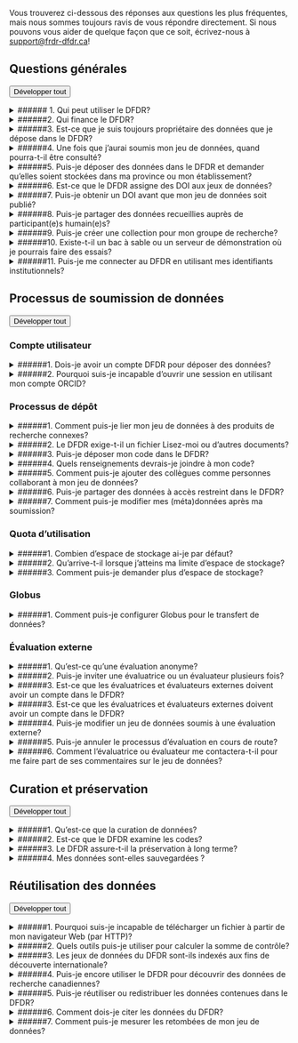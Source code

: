 Vous trouverez ci-dessous des réponses aux questions les plus fréquentes, mais nous sommes toujours ravis de vous répondre directement. Si nous pouvons vous aider de quelque façon que ce soit, écrivez-nous à [support@frdr-dfdr.ca](mailto:support@frdr-dfdr.ca)!
## Questions générales

<button type="button" class="btn btn-sm expand-all-btn p-0 float-right">Développer tout</button>

<details markdown="block">
<summary markdown="block">
###### 1. Qui peut utiliser le DFDR?
</summary>
Tout le monde peut utiliser le DFDR pour trouver et télécharger des jeux de données.

Les chercheur(-se)s principaux(-ales) [CP] de toutes les disciplines et leurs représentant(e)s désigné(e)s peuvent soumettre du contenu au DFDR. Les CP doivent être des membres du corps professoral, des bibliothécaires ou des chercheur(-se)s faisant partie de la communauté d’un établissement ou d’une organisation admissible au financement des trois organismes, y compris les organisations autochtones sans but lucratif admissibles au financement du Conseil de recherches en sciences humaines. Les CP peuvent désigner des représentant(e)s pour soumettre du contenu en leur nom, p. ex., étudiantes et étudiants de premier cycle et des cycles supérieurs, gestionnaires de données, personnel non associé à la recherche, collaborateur(-trice)s externes, titulaires de bourse postdoctorale et assistant(e)s à la recherche. Les demandes de dépôt de la part d’autres types de personnel de recherche canadien, notamment des chercheur(-se)s affilié(e)s au gouvernement ou à des organisations non gouvernementales, n’ayant pas été désigné pour représenter un(e) CP seront examinées au cas par cas.

Pour en savoir plus, veuillez consulter la [Politique en matière de soumission de données](/policies/fr/soumission_données).
</details>

<details markdown="block">
<summary markdown="block">
######2. Qui finance le DFDR?
</summary>

Le DFDR est soutenu financièrement par l’Alliance de recherche numérique du Canada, une organisation nationale sans but lucratif qui est financée par Innovation, Sciences et Développement économique Canada et dont le mandat consiste à soutenir les activités liées à l’infrastructure de recherche numérique à l’échelle nationale.
</details>

<details markdown="block">
<summary markdown="block">
######3. Est-ce que je suis toujours propriétaire des données que je dépose dans le DFDR?
</summary>

Oui. Le DFDR n’est pas propriétaire des données que vous y déposez. Lorsque vous déposez des données dans le DFDR, vous l’autorisez à assurer l’intendance des copies des données déposées dans le dépôt, tout en conservant vos droits de propriété. Pour en savoir plus, veuillez consulter la [section 6.0 Droits et propriété](/policies/fr/soumission_données/#60-droits-et-propriete) de notre Politique en matière de soumission des données.
</details>

<details markdown="block">
<summary markdown="block">
######4. Une fois que j’aurai soumis mon jeu de données, quand pourra-t-il être consulté?
</summary>

Une fois que vous aurez soumis votre jeu de données, il fera l’objet d’un examen interne, appelé « processus de curation », qui prend habituellement de deux à cinq jours ouvrables. Lorsque la publication du jeu de données sera approuvée, votre identifiant d’objet numérique (DOI) sera enregistré auprès de DataCite et vos données seront indexées aux fins de découverte, sauf si vous avez choisi une période d’embargo pour en retarder la publication.
</details>

<details markdown="block">
<summary markdown="block">
######5. Puis-je déposer des données dans le DFDR et demander qu’elles soient stockées dans ma province ou mon établissement?
</summary>

Oui. Le DFDR est conçu de façon à ce que l’endroit où sont stockées les données puisse être « fédéré ». Un établissement peut demander d’héberger un groupe de stockage qui sera ajouté au DFDR. Pour ce faire, il n’est pas nécessaire de lancer le DFDR; il suffit d’avoir un point de chute Globus. Si vous représentez un établissement et souhaitez faire une demande pour héberger un groupe de stockage, veuillez écrire à [support@frdr-dfdr.ca](mailto:support@frdr-dfdr.ca).
</details>

<details markdown="block">
<summary markdown="block">
######6. Est-ce que le DFDR assigne des DOI aux jeux de données?
</summary>

Oui! Chaque jeu de données déposé dans le DFDR reçoit un DOI unique qui pourra être utilisé pour citer les données et sera enregistré auprès de [DataCite](https://datacite.org/) une fois que le jeu de données sera publié.
</details>

<details markdown="block">
<summary markdown="block">
######7. Puis-je obtenir un DOI avant que mon jeu de données soit publié?
</summary>

Dès que vous commencerez un nouveau dépôt, le système assignera un DOI à votre jeu de données. Ce DOI sera unique et permanent. Vous pourrez le partager avant que les données soient publiées, par exemple si vous souhaitez l’ajouter dans un manuscrit connexe. Cependant, le DOI ne sera fonctionnel qu’une fois que votre jeu de données sera publié.

Votre DOI se trouve sous le titre de du jeu de données dans votre tableau de bord de publication.

<a href="/docs/img/screenshots/faq/DashboardDOI_fr.png" class="screenshot-lightbox">
    <img src="/docs/img/screenshots/faq/DashboardDOI_fr.png" alt="DOI" class="screenshot"/>
</a>
Si vous avez des doutes quant à la conformité de vos données avec nos conditions d’utilisation (par exemple si vous redistribuez du contenu que vous avez obtenu auprès d’une source externe ou avez du contenu qui pourrait être sensible), veuillez nous écrire à [support@frdr-dfdr.ca](mailto:support@frdr-dfdr.ca). Nous vous aiderons à déterminer si le DOI peut être partagé avant la curation (notre processus d’examen interne) et la publication de votre jeu de données.
</details>

<details markdown="block">
<summary markdown="block">
######8. Puis-je partager des données recueillies auprès de participant(e)s humain(e)s? 
</summary>

Le DFDR accepte les données sur des participant(e)s humain(e)s lorsque les permissions ou approbations requises pour leur publication ou leur partage ont été obtenues (p. ex., consentement des participant(e)s pour l’utilisation future des données, approbation du comité d’éthique de la recherche concernant le partage des données). 

À l’heure actuelle, le DFDR n’accepte pas les données à accès restreint. Toutes les données seront accessibles au public et devraient être adéquatement dépersonnalisées. Le DFDR exigera une copie de la demande d’évaluation de l’éthique approuvée, du formulaire de consentement, ou de tout autre document pertinent confirmant que les permissions ou approbations requises pour la publication ou le partage des données ont été obtenues.

Pour savoir si un jeu de données en particulier peut être publié, veuillez consulter le comité d’éthique de la recherche. En ce qui concerne les données déjà recueillies, les [lignes directrices des trois organismes pour verser des données existantes dans des dépôts publics](https://ethics.gc.ca/fra/depositing_depots.html) pourraient vous être utiles.
</details>

<details markdown="block">
<summary markdown="block">
######9. Puis-je créer une collection pour mon groupe de recherche?
</summary>

Le DFDR sera heureux de créer une collection pour votre groupe de recherche, votre laboratoire ou les données issues d’un programme de recherche particulier. Pour planifier une consultation, veuillez écrire à [support@frdr-dfdr.ca](mailto:support@frdr-dfdr.ca). 
</details>

<details markdown="block">
<summary markdown="block">
######10. Existe-t-il un bac à sable ou un serveur de démonstration où je pourrais faire des essais?
</summary>

Une [version de démonstration](https://demo.frdr-dfdr.ca/repo/?locale=fr) du site du DFDR est disponible à des fins de formation et d’essai. N’hésitez pas à l’utiliser pour explorer le processus de soumission. Aucun compte n’est requis pour commencer un nouveau dépôt sur le site de démonstration; notez cependant que les nouveaux dépôts soumis sur ce serveur ne sont pas surveillés par notre personnel et ne seront pas publiés. Pour nous demander de publier vos données d’essai, veuillez nous écrire à [support@frdr-dfdr.ca](mailto:support@frdr-dfdr.ca).

Dans la mesure du possible, le site de démonstration sera tenu à jour avec la version la plus récente de la plateforme du DFDR. À noter que toutes les données déposées dans la version de démonstration seront considérées comme des « données d’essai » et ne seront disponibles que temporairement.
</details>

<details markdown="block">
<summary markdown="block">
######11. Puis-je me connecter au DFDR en utilisant mes identifiants institutionnels?
</summary>

<b>Chercheurs</b> : Le DFDR utilise Globus Auth pour gérer les connexions. Si votre institution figure dans le menu déroulant, vous devriez pouvoir vous connecter en utilisant les informations d’identification de votre institution d’origine. Si cela ne fonctionne pas, il se peut que votre institution ne fournisse pas toutes les informations dont Globus a besoin pour authentifier votre identité. Dans ce cas, nous vous suggérons de vous connecter au DFDR en utilisant un compte existant de la Fédération (recherchez Calcul Canada dans le menu déroulant) ou alors de vous connecter via ORCID. Quelle que soit la méthode choisie, vous devez vous connecter de la même manière à chaque fois. Le DFDR attribuera des permissions à cette identité précise.

<b>Personnel chargé de la gestion de l’identité institutionnelle</b> : Si vous voulez que vos chercheuses et chercheurs aient accès à Globus (et donc au DFDR), vous devez participer au cadre de la Fédération canadienne d’accès (FCA) géré par CANARIE. Plus précisément, vous devrez collaborer avec CANARIE pour faire partie de la catégorie des entités de recherche et d’érudition (R&S). Votre institution doit apparaître sur la liste des <a href="https://www.canarie.ca/fr/identite/fca/participants/">FCA participants</a> avec participation à la «Catégorie Research and Scholarship» cochée. Si la case R&S n’est pas cochée, la connexion à Globus ne fonctionnera pas. Pour entamer le processus, veuillez suivre les instructions de la page <a href="https://www.canarie.ca/fr/identite/gfi/categories-entites/">Catégories d’entités</a> et contacter CANARIE <canops@canarie.ca> si vous avez des questions.

</details>

## Processus de soumission de données

<button type="button" class="btn btn-sm expand-all-btn p-0 float-right">Développer tout</button>

### Compte utilisateur

<details markdown="block">
<summary markdown="block">
######1. Dois-je avoir un compte DFDR pour déposer des données?
</summary>

Vous devez créer un compte DFDR pour déposer des données. Pour [créer un compte](/repo/PublishDashboard?locale=fr), vous pouvez utiliser votre ID institutionnel, ID de la Fédération, ID ORCID ou ID Globus. La première fois que vous ouvrirez une session dans le DFDR, on vous demandera de fournir des renseignements sur votre département (facultatif), votre rôle au sein de votre organisation et la personne du corps professoral qui parraine vos activités (s’il y a lieu). Cela nous permettra de vérifier votre admissibilité à faire un dépôt dans le DFDR. Pour en savoir plus, veuillez consulter la page [Avant de déposer](avant_de_déposer.md).
</details>

<details markdown="block">
<summary markdown="block">
######2. Pourquoi suis-je incapable d’ouvrir une session en utilisant mon compte ORCID?
</summary>

Il est possible qu’un bloqueur de publicités cause une erreur ou bloque l'ouverture de la session en empêchant l’accès au site Web d’ORCID ou de Globus.

Pour confirmer que c’est ce qui cause le problème, essayez de désactiver votre bloqueur de publicités avant d’ouvrir une session. Pour ce faire, cliquez sur l’icône de votre bloqueur de publicités dans le coin supérieur droit de votre navigateur, puis désactivez-le. Essayez ensuite d’ouvrir une session dans le DFDR en utilisant votre compte ORCID. Si vous parvenez à ouvrir une session après avoir désactivé votre bloqueur de publicités, vous devrez ajouter des exceptions pour les sites Web suivants, ou inscrire ces sites sur la liste blanche de votre bloqueur de publicités :

* [globus.org](https://www.globus.org/)
* [orcid.org](https://orcid.org/)
* [globusid.org](https://globusid.org/?viewlocale=fr_CA)
</details>

### Processus de dépôt

<details markdown="block">
<summary markdown="block">
######1. Comment puis-je lier mon jeu de données à des produits de recherche connexes?
</summary>

Vous pouvez relier votre jeu de données du DFDR avec des publications, des jeux de données, un code, des modèles ou d’autres produits de recherche connexes par l’intermédiaire de l’élément de métadonnées « Identifiants connexes », à l’écran « Métadonnées recommandées » de l’interface de soumission. Veuillez utiliser un DOI, un autre identifiant unique ou une autre adresse URL. Pour en savoir plus, consultez la section [Métadonnées recommandées](description_de_vos_données.md#métadonnées-recommandées) du guide sur la description de vos données. Nous vous recommandons aussi d’indiquer le DOI de votre jeu de données dans toute publication connexe (à la section des références ou dans un énoncé sur la disponibilité des données).

Pour ajouter des liens vers des produits de recherche connexes après avoir soumis votre jeu de données, veuillez écrire à [support@frdr-dfdr.ca](mailto:support@frdr-dfdr.ca).
</details>

<details markdown="block">
<summary markdown="block">
######2. Le DFDR exige-t-il un fichier Lisez-moi ou d’autres documents?
</summary>

Les documents fournissent un contexte pour vos données, de sorte que nous vous recommandons fortement d’inclure un fichier Lisez-moi, un livre de codes ou tout autre document nécessaire pour garantir que vos données pourront être comprises et interprétées correctement au fil du temps!

Pour obtenir d’autres conseils ou voir un modèle de fichier Lisez-moi, consultez la section [Documentation de votre soumission](préparation_de_vos_données.md#documentation-de-votre-soumission). Notre équipe de curation se fait également un plaisir de vous aider à créer des documents pour votre jeu de données. Si vous avez besoin d’aide, n’hésitez pas à nous écrire à [support@frdr-dfdr.ca](mailto:support@frdr-dfdr.ca).
</details>

<details markdown="block">
<summary markdown="block">
######3. Puis-je déposer mon code dans le DFDR?
</summary>

Lorsque vous déposez des données dans le DFDR, vous pouvez joindre le code ou les scripts que vous avez utilisés pour traiter ou analyser vos données. Toutefois, nous vous conseillons d’utiliser un dépôt spécialement conçu pour le code et le logiciel assorti des options appropriées de contrôle des versions et des licences logicielles. Selon le cas (p. ex., si votre code est en cours de développement), il pourrait être préférable d’opter pour une plateforme comme GitHub, GitLab ou Bitbucket.

Si vous souhaitez assigner un DOI à votre logiciel, le code peut être transféré de GitHub à Zenodo. Pour en savoir plus au sujet de ce processus, consultez la page [GitHub docs](https://docs.github.com/fr/repositories/archiving-a-github-repository/referencing-and-citing-content). Une fois qu’un dépôt GitHub est relié à Zenodo, tout ajout dans GitHub entraînera automatiquement la création d’une nouvelle version dans Zenodo. La plupart des dépôts accessibles au public peuvent également être transférés dans les archives de Software Heritage, qui vous fournira un identifiant unique appelé SWHID que vous pourrez utiliser pour citer des versions spécifiques de votre code. Pour en savoir plus, consultez la page Web [Save and Reference Research Software](https://www.softwareheritage.org/save-and-reference-research-software/).

Vous pouvez utiliser l’élément de métadonnées « Identifiants connexes » dans le DFDR pour relier votre jeu de données à votre code, modèle, logiciel ou à d’autres produits de recherche à l’endroit où ils sont publiés. Pour savoir si vous devriez joindre un code ou un logiciel avec vos données dans le DFDR, n’hésitez pas à nous écrire à [support@frdr-dfdr.ca](mailto:support@frdr-dfdr.ca).
</details>

<details markdown="block">
<summary markdown="block">
######4. Quels renseignements devrais-je joindre à mon code?
</summary>

Un code autodescriptif ou riche en commentaires s’avérera plus utile au fil du temps. Les commentaires devraient être concis et clairs, tout en décrivant l’intention de la ou des lignes de code qui suivent, OU le code en soi peut être éloquent (pouvoir être compris par les humains et les machines). Si vous déposez des fichiers de code ou de script dans le DFDR, songez à joindre ce qui suit :

* Des renseignements d’en-tête tels que l’auteur(-trice), le numéro de version, le nom du fichier, la licence, les sources du code, etc.
* Des renseignements sur la fonction ou l’objectif du code.
* Des renseignements sur le processus d’exécution du code, les entrées requises et les résultats escomptés. S’il y a plusieurs fichiers de script, l’ordre dans lequel ils devraient être exécutés devrait être clairement indiqué.
* Une liste des progiciels requis et des dépendances.
* Des renseignements sur l’environnement dans lequel le code a été développé et peut être exécuté.

Vous pouvez inclure ces renseignements dans votre fichier Lisez-moi, dans un fichier appelé exigences.txt ou directement dans l’en-tête ou les commentaires de vos fichiers de code.
</details>

<details markdown="block">
<summary markdown="block">
######5. Comment puis-je ajouter des collègues comme personnes collaborant à mon jeu de données?
</summary>

Vous pouvez ajouter des collaborateur(trice)s à vos soumissions « en cours ». Pour ce faire, sous l’onglet « Collaboration » de l’interface de soumission, entrez le courriel associé au compte DFDR de votre collègue, cochez les permissions que vous souhaitez lui accorder (modifier les métadonnées, ajouter ou retirer des fichiers de données et/ou soumettre le jeu de données), puis cliquez sur « Inviter ».

Votre collègue recevra une invitation par courriel. Une fois que l’invitation aura été acceptée, le jeu de données s’affichera aussi dans le tableau de bord de publication de votre collaborateur(-trice), qui aura la permission de voir ou de modifier le jeu de données en fonction des permissions que vous aurez sélectionnées. Il est en tout temps possible de modifier les permissions accordées ou de retirer des collaborateur(-trice)s.

Remarque : Les collaborateur(-trice)s doivent avoir un compte DFDR. Si vous souhaitez partager des données avec des rédacteur(-trice)s de revues scientifiques, des collègues à l’étranger ou des personnes qui ne peuvent pas créer un compte DFDR, vous devrez utiliser l’option « Examen externe ». Les examinateur(-trice)s externes auront la permission de consulter les fichiers de données et un sous-ensemble de vos métadonnées, mais ne pourront pas les modifier.
</details>

<details markdown="block">
<summary markdown="block">
######6. Puis-je partager des données à accès restreint dans le DFDR?
</summary>

Le DFDR permet d’établir des périodes d’embargo temporaires pour éviter que des données soient téléchargées. Toutefois, pour l’instant, toutes les données qui sont déposées dans le DFDR finiront par être accessibles au public. Assurez-vous de ne déposer que des données que vous avez recueillies ou générées, ou d’avoir la permission de les partager ou distribuer. Avant de téléverser des fichiers dans le dépôt, prenez soin de retirer tout renseignement identificatoire et contenu sensible, et passez en revue tous les documents (p. ex., formulaires de consentement, contrats de recherche, ententes de partage des données) que vous pourriez avoir signés ou avoir fait signer par les participant(e)s à l’étude.

Pour en savoir plus, veuillez consulter nos [Conditions d’utilisation](/policies/fr/conditions_d%27utilisation/), en particulier la section 3.0, qui porte sur les responsabilités des déposant(e)s.
</details>

<details markdown="block">
<summary markdown="block">
######7. Comment puis-je modifier mes (méta)données après ma soumission?
</summary>

Une fois que votre jeu de données est publié, il fait partie de la documentation savante, et toute modification exigera l’intervention de notre équipe de curation. Nous pouvons modifier des métadonnées ou ajouter des liens vers des produits de recherche connexes en votre nom, et nous collaborerons avec vous pour nous assurer que tout changement apporté à l’ensemble de fichiers de données se fera de façon transparente. Pour faire une demande de modifications, veuillez envoyer un courriel à [support@frdr-dfdr.ca](mailto:support@frdr-dfdr.ca).
</details>

### Quota d’utilisation

<details markdown="block">
<summary markdown="block">
######1. Combien d’espace de stockage ai-je par défaut?
</summary>

Par défaut, vous aurez accès à 1 To d’espace de stockage de données ayant fait l’objet d’une curation. Si vous prévoyez avoir besoin d’espace de stockage supplémentaire, veuillez écrire à [support@frdr-dfdr.ca](mailto:support@frdr-dfdr.ca).

_REMARQUE : la taille des fichiers est calculée en unités SI, soit 1 000 o = 1 ko, 1 000 ko = 1 Mo, et ainsi de suite._
</details>

<details markdown="block">
<summary markdown="block">
######2. Qu’arrive-t-il lorsque j’atteins ma limite d’espace de stockage?
</summary>

Si vous atteignez votre quota pour une collection, voici ce qui se passera :

* Les permissions Globus accordées pour tous les éléments que vous aviez l’autorisation de déposer dans cette collection seront modifiées, de sorte que vous n’y aurez plus accès en mode écriture, y compris en ce qui concerne les éléments en cours de traitement et ceux pour lesquels vous êtes un(e) collaborateur(-trice).
* Tous les transferts Globus qui étaient prévus vers des éléments de cette collection qui vous sont associés seront suspendus.
* Le téléversement des fichiers HTTPS sera désactivé pour les éléments de cette collection qui vous sont associés; par contre, aucun téléversement en cours ne sera interrompu.
* Il est possible que l’équipe de curation et vous receviez un courriel (conformément à la politique relative aux quotas) qui vous expliquera que vous avez atteint votre quota et indiquera le volume total du quota qu’il reste pour la collection.
</details>

<details markdown="block">
<summary markdown="block">
######3. Comment puis-je demander plus d’espace de stockage?
</summary>

Si vous avez atteint votre quota ou prévoyez que le quota devra être augmenté pour une collection, veuillez écrire à [support@frdr-dfdr.ca](mailto:support@frdr-dfdr.ca).
</details>

### Globus

<details markdown="block">
<summary markdown="block">
######1. Comment puis-je configurer Globus pour le transfert de données?
</summary>

Pour transférer des données à partir de votre ordinateur personnel, vous devez installer et configurer Globus sur votre appareil. Vous devrez sélectionner les répertoires de votre ordinateur auxquels Globus pourra accéder. Par défaut, Globus aura accès à votre répertoire personnel, mais il est fortement recommandé de créer un dossier qui servira de répertoire courant (p. ex., « DFDR » ou « DFDR-soumissions ») et d’accorder à Globus des droits de lecture-écriture dans ce répertoire seulement. Globus pourra donc accéder à ce dossier et à tout sous-répertoire qu’il contient.

Pour configurer Globus :

1. Faites un clic droit sur l’icône de Globus, puis sélectionnez « Options » (PC) ou « Préférences » (Mac). 
2. Cliquez sur « Accès », puis sélectionnez les fichiers ou dossiers auxquels Globus pourra accéder pour le transfert de fichiers (téléchargement et téléversement).  
3. Pour ajouter ou retirer des répertoires, utilisez les symboles + et -.
4. Vous pouvez autoriser Globus à accéder à plusieurs répertoires, y compris les disques durs externes, et changer les répertoires en fonction des exigences. Par exemple, vous pouvez sélectionner votre disque dur externe pour télécharger un jeu de données volumineux.
5.  Cliquez sur « Enregistrer ». Aucune modification apportée ne sera permanente tant que vous ne cliquerez pas sur ce bouton.
</details>



### Évaluation externe

<details markdown="block">
<summary markdown="block">
######1. Qu’est-ce qu’une évaluation anonyme?
</summary>

Dans le cadre d’une évaluation anonyme, les renseignements vous concernant ne seront pas communiqués aux pairs évaluateurs.

Le DFDR masquera automatiquement certains champs de métadonnées, comme ceux des noms et des affiliations des autrices ou auteurs, et vous pourrez choisir de masquer d’autres champs susceptibles de vous identifier, comme ceux du numéro d’attribution du bailleur de fonds, des notes d’utilisation et des contributrices ou contributeurs. Il est de votre responsabilité de vous assurer qu’aucun renseignement d’identification ne figure dans vos fichiers de données ou dans le fichier README. Nous vous recommandons d’indiquer le titre et le numéro de votre manuscrit dans l’invitation à l’évaluation anonyme.
</details>

<details markdown="block">
<summary markdown="block">
######2. Puis-je inviter une évaluatrice ou un évaluateur plusieurs fois?
</summary>

Oui, vous pouvez inviter plusieurs fois une évaluatrice ou un évaluateur à évaluer votre jeu de données, tant que la personne n’a pas rejeté d’invitation. Si une invitation a été rejetée prématurément ou par erreur et que vous devez en envoyer une autre, veuillez écrire à [support@frdr-dfdr.ca](mailto:support@frdr-dfdr.ca) pour obtenir de l’aide.
</details>

<details markdown="block">
<summary markdown="block">
######3. Est-ce que les évaluatrices et évaluateurs externes doivent avoir un compte dans le DFDR?
</summary>

Si vous utilisez la fonction de partage privé à des fins d’évaluation par les pairs dans le DFDR, vous pourrez ajouter des évaluatrices et évaluateurs externes qui pourront consulter votre jeu de données avant sa publication. Ces personnes n’ont pas besoin de créer un compte dans le DFDR : elles recevront plutôt un lien leur permettant de consulter vos fichiers de données ainsi qu’une partie de vos métadonnées.
</details>

<details markdown="block">
<summary markdown="block">
######3. Est-ce que les évaluatrices et évaluateurs externes doivent avoir un compte dans le DFDR?
</summary>

Si vous utilisez la fonction de partage privé à des fins d’évaluation par les pairs dans le DFDR, vous pourrez ajouter des évaluatrices et évaluateurs externes qui pourront consulter votre jeu de données avant sa publication. Ces personnes n’ont pas besoin de créer un compte dans le DFDR : elles recevront plutôt un lien leur permettant de consulter vos fichiers de données ainsi qu’une partie de vos métadonnées.
</details>

<details markdown="block">
<summary markdown="block">
######4. Puis-je modifier un jeu de données soumis à une évaluation externe?
</summary>

Vous pouvez modifier un jeu de données en cours d’évaluation externe, mais seulement avec l’aide d’un membre de notre équipe de curation. Pour demander la modification des métadonnées ou des fichiers de données, veuillez vous connecter. Vos jeux de données en cours d’évaluation seront répertoriés dans l’onglet « Sous embargo » de votre tableau de bord de publication du DFDR. Cliquez sur le bouton « Réviser » à côté du titre du jeu de données. Vous pourrez alors modifier l’embargo, les métadonnées et les fichiers. Vous pourrez aussi laisser une note à l’intention de la personne curatrice, si vous le souhaitez. Une fois que vous aurez soumis le formulaire, votre demande, contenant toutes les modifications à apporter, sera envoyée à [support@frdr-dfdr.ca](mailto:support@frdr-dfdr.ca).
</details>

<details markdown="block">
<summary markdown="block">
######5. Puis-je annuler le processus d’évaluation en cours de route?
</summary>

Vous pouvez mettre fin au processus d’évaluation à tout moment. Pour ce faire, veuillez vous connecter au site et trouver votre jeu de données dans l’onglet « Sous embargo » de votre tableau de bord de publication. Dans la liste des évaluatrices ou évaluateurs actuels, cliquez sur « Supprimer » à côté des coordonnées de l’évaluatrice ou évaluateur. Cette personne n’aura alors plus accès au jeu des données. Vous pourrez ensuite lui envoyer un avis par courriel pour l’informer que la demande d’évaluation a été suspendue.
</details>

<details markdown="block">
<summary markdown="block">
######6. Comment l’évaluatrice ou évaluateur me contactera-t-il pour me faire part de ses commentaires sur le jeu de données?
</summary>

Les évaluatrices ou évaluateurs n’auront pas accès à vos coordonnées dans le DFDR. Nous encourageons plutôt les évaluatrices ou évaluateurs et les autrices ou auteurs à établir la communication hors de la plateforme du DFDR pour échanger leurs commentaires. De cette façon, les évaluatrices ou évaluateurs peuvent communiquer directement avec vous en cas de besoin. Veuillez noter que dans le cas des évaluations anonymes, les renseignements d’identification ne seront pas accessibles aux évaluatrices ou évaluateurs dans le DFDR; vous devrez donc transmettre vos commentaires directement à la rédactrice ou au rédacteur en chef de périodique.
</details>


## Curation et préservation

<button type="button" class="btn btn-sm expand-all-btn p-0 float-right">Développer tout</button>

<details markdown="block">
<summary markdown="block">
######1. Qu’est-ce que la curation de données?
</summary>

La curation de données est la gestion active des données de recherche lors de leur création, leur maintenance, leur utilisation, leur archivage, leur partage et leur réutilisation. Ce processus récurrent ajoute de la valeur aux travaux d’érudition en optimisant les jeux de données pour l’utilisation actuelle ainsi que la découverte et la réutilisation dans le futur.

Un membre de l’équipe de curation du DFDR examinera votre jeu de données avant sa publication pour veiller à ce qu’il respecte les conditions d’utilisation du DFDR et en améliorer la repérabilité, l’accessibilité et la réutilisabilité. L’équipe de curation peut :

* collaborer avec vous afin de créer des documents et des métadonnées pour expliquer et contextualiser vos données;
* ajouter des métadonnées pour améliorer la découverte;
* vous aider à choisir une licence appropriée pour votre jeu de données;
* recommander des formats appropriés pour l’accessibilité à court et long terme;
* effectuer le contrôle de la qualité par l’inspection des métadonnées, la vérification des fichiers et l’examen du code;
* lier le jeu de données à des produits de recherche connexes (p. ex., rapports de recherche ou codes connexes) et aux renseignements sur les subventions.

Pour en savoir plus, veuillez consulter notre guide sur la [préparation de vos données](préparation_de_vos_données.md) pour le dépôt. Si vous avez des questions sur le processus de curation ou aimeriez consulter un membre de l’équipe de curation avant de déposer des données, veuillez nous écrire à [support@frdr-dfdr.ca](mailto:support@frdr-dfdr.ca).
</details>

<details markdown="block">
<summary markdown="block">
######2. Est-ce que le DFDR examine les codes?
</summary>

L’équipe de curation du DFDR examinera le code et les scripts liés à vos données. Cependant, il nous est actuellement impossible de reproduire les résultats, c’est-à-dire que nous ne pouvons pas exécuter votre code pour tenter de reproduire des produits ou confirmer les résultats de vos analyses.

Nous pouvons essayer d’exécuter le code et de signaler tout problème rencontré (p. ex., une dépendance non signalée qui a été installée dans l’environnement de développement, de sorte que le code ne peut être exécuté sur un autre appareil). L’équipe de curation peut suggérer d’ajouter des commentaires, des renseignements sur la licence ou d’autres éléments contextuels pour aider à garantir l’utilité du code au fil du temps. Si une partie de votre code a été écrit par une source tierce, nous pouvons vérifier pour confirmer que la licence sélectionnée pour le code déposé dans le DFDR n’est pas plus permissive que celle assignée au code source.
</details>

<details markdown="block">
<summary markdown="block">
######3. Le DFDR assure-t-il la préservation à long terme?
</summary>

Le DFDR assure la préservation au niveau des bits pour tous les dépôts de données, et permet la prise de mesures supplémentaires pour favoriser la préservation à long terme.

Le DFDR utilise [Archivematica](https://www.archivematica.org/fr/) afin de créer des paquets d’information archivés pour les jeux de données destinés aux processus de préservation à long terme. Les paquets comprennent un fichier METS avec des métadonnées PREMIS généré par Archivematica, le fichier CSV de métadonnées du DFDR, les fichiers de données et de licences, et les sommes de contrôle SHA256 des fichiers. Pour en savoir plus, consultez la section « [Préservation](après_le_dépôt.md#preservation) » du guide Après le dépôt.

Pour s’assurer que tous les jeux de données soumis soient préservés comme il se doit, le DFDR a mis en place un processus d’évaluation pour garantir la gestion responsable et durable de l’accès à long terme. La préservation à long terme sera envisagée pour tous les jeux de données déposés dans le DFDR. À noter que le processus d’évaluation du dépôt tient compte du format des documents et des fichiers, et les jeux de données qui manquent de documents inadéquats ou qui sont dans un format exclusif pourraient être exclus des activités de préservation à long terme ou faire l’objet d’une réévaluation dans le futur. Les jeux de données non sélectionnés pour la préservation à long terme demeureront accessibles dans le DFDR, conformément à la [Politique en matière de rétention et de suppression des données](/policies/fr/r%C3%A9tention_des_donn%C3%A9es/) et aux [Conditions d'utilisation](/policies/fr/conditions_d%27utilisation/).

Les déposant(e)s peuvent contribuer au processus d’évaluation mené dans le cadre de la soumission en répondant à une question facultative concernant la valeur à long terme de leur jeu de données. Pour en savoir plus, consultez les instructions de la section [Demander une préservation à long terme](déposer_les_données.md#demander-une-preservation-a-long-terme) du guide Déposer les données.
</details>

<details markdown="block">
<summary markdown="block">
######4. Mes données sont-elles sauvegardées ?
</summary>

Oui, nous conservons trois copies de toutes les données déposées au DFDR. Une copie est stockée sur disque dans un centre de données à Burnaby, en Colombie-Britannique, une copie est stockée sur disque dans un centre de données à Waterloon, en Ontario, et une copie est stockée sur bande à Burnaby, en Colombie-Britannique. Il peut y avoir des copies supplémentaires d'ensembles de données publiés dans notre stockage de préservation à long terme à Toronto, en Ontario. Nous effectuons une vérification de sauvegarde mensuelle, en comparant les données sur bande aux données sur disque. Les données sont conservées sur bande pendant 90 jours après leur suppression. Nous effectuons une vérification annuelle de nos procédures de sauvegarde. Si vous avez des questions concernant la sauvegarde et la conservation des données dans le DFDR, veuillez nous contacter au [support@frdr-dfdr.ca](mailto:support@frdr-dfdr.ca).
</details>

## Réutilisation des données

<button type="button" class="btn btn-sm expand-all-btn p-0 float-right">Développer tout</button>

<details markdown="block">
<summary markdown="block">
######1. Pourquoi suis-je incapable de télécharger un fichier à partir de mon navigateur Web (par HTTP)?
</summary>

Plusieurs raisons peuvent expliquer ce problème :

* Un navigateur ne peut pas télécharger un dossier ou une hiérarchie d’objets par HTTP. Vous devez télécharger les fichiers individuellement.
* Notre limite pour les téléchargements par HTTP est de 10 Go. Veuillez utiliser Globus pour transférer les fichiers de plus de 10 Go sur votre terminal (appareil local, disque dur externe, serveur, etc.). 
</details>

<details markdown="block">
<summary markdown="block">
######2. Quels outils puis-je utiliser pour calculer la somme de contrôle?
</summary>

Les utilisateur(-trice)s peuvent télécharger le fichier « frdr-checksums-and-filetypes.md » à partir de l’interface du DFDR pour chaque jeu de données et valider les fichiers de données individuellement à tout moment.

Voici un outil gratuit pour calculer les sommes de contrôle SHA-256 : https://quickhash-gui.org/.
</details>

<details markdown="block">
<summary markdown="block">
######3. Les jeux de données du DFDR sont-ils indexés aux fins de découverte internationale?
</summary>

Les jeux de données du DFDR sont indexés aux fins de découverte dans [Lunaris](https://www.lunaris.ca/fr), [Dataset Search de Google](https://datasetsearch.research.google.com/), [OpenAIRE](https://explore.openaire.eu/search/find/research-outcomes?type=%22datasets%22), [DataCite](https://search.datacite.org/), ProQuest et d’autres plateformes. Les métadonnées du DFDR sont également rendues disponibles aux fins de moissonnage (et de découverte) sur un fil OAI-PMH, de sorte que les données sont repérables à partir d’autres plateformes.
</details>

<details markdown="block">
<summary markdown="block">
######4. Puis-je encore utiliser le DFDR pour découvrir des données de recherche canadiennes?
</summary>

Vous pouvez chercher des jeux de données publiés dans le DFDR en utilisant l’interface de recherche du DFDR. Pour effectuer une recherche dans les dépôts de données canadiens, y compris pour trouver les jeux de données publiés dans le DFDR, rendez-vous sur le site Web de Lunaris à l’adresse suivante : https://www.lunaris.ca/fr
</details>

<details markdown="block">
<summary markdown="block">
######5. Puis-je réutiliser ou redistribuer les données contenues dans le DFDR?
</summary>

Vous pouvez télécharger et utiliser des données du DFDR, mais certaines restrictions peuvent s’appliquer (p. ex., une attribution peut être requise si vous publiez les résultats d’une analyse, ou certaines données peuvent servir à des fins non commerciales seulement). **Chaque jeu de données du DFDR fait l’objet d’une licence individuelle**. Les conditions d’accès se trouvent sur la page d’accueil des jeux de données, directement sous le bouton « Télécharger le jeu de données ». Les notes d’utilisation du jeu de données ou le fichier Lisez-moi de la page d’accueil peuvent aussi comprendre des renseignements supplémentaires.

**Veuillez citer tous les jeux de données que vous utilisez!** Vous trouverez le format de citation recommandé au bas de la page d’accueil du jeu de données.

Pour en savoir plus, veuillez consulter notre [Politique en matière d’accès et de réutilisation](/policies/fr/acc%C3%A8s_r%C3%A9utilisation/). Pour toute question sur les conditions associées à un jeu de données en particulier, veuillez nous écrire à [support@frdr-dfdr.ca](mailto:support@frdr-dfdr.ca) en prenant soin d’indiquer le DOI du jeu de données.
</details>

<details markdown="block">
<summary markdown="block">
######6. Comment dois-je citer les données du DFDR?
</summary>
Le format de citation recommandé est indiqué au bas de la page d’accueil de chaque jeu de données. Nous vous recommandons d’inclure dans votre citation le nom des auteur(-trice)s, le titre du jeu de données, l’année de publication, le nom du dépôt et le DOI du jeu de données. Vous pouvez aussi indiquer le numéro de version du jeu de données que vous avez utilisé s’il existe plusieurs versions ainsi que la date où vous avez consulté le jeu de données. Exemple :

Auteur AA, auteur B, auteur C (2023). Titre du jeu de données. Version 1. Dépôt fédéré de données de recherche. https://doi.org/10.20383/102.0NNN. Consulté le 4 février 2023.
</details>

<details markdown="block">
<summary markdown="block">
######7. Comment puis-je mesurer les retombées de mon jeu de données?
</summary>
Il existe différentes statistiques sur les données soumises dans le DFDR, y compris le nombre de consultations et le nombre de fichiers téléchargés. Pour consulter ces statistiques, rendez-vous sur la page d’accueil de votre jeu de données, puis cliquez sur le bouton « Voir les statistiques » au bas de la page.
</details>
